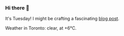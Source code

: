 ### Hi there :wave:

It's Tuesday! I might be crafting a fascinating [blog post](https://www.benjaminwuethrich.dev).

Weather in Toronto: clear, at +6°C.
